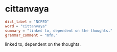 # cittanvaya

``` toml
dict_label = "NCPED"
word = "cittanvaya"
summary = "linked to, dependent on the thoughts."
grammar_comment = "mfn."
```

linked to, dependent on the thoughts.

